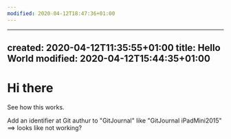 ```yaml
---
modified: 2020-04-12T18:47:36+01:00
---
```


---
created: 2020-04-12T11:35:55+01:00
title: Hello World
modified: 2020-04-12T15:44:35+01:00
---

# Hi there

See how this works.

Add an identifier at Git authur to "GitJournal" like "GitJournal iPadMini2015" ==> looks like not working?
